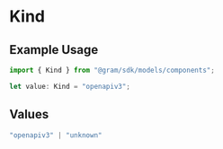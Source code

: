 # Kind

## Example Usage

```typescript
import { Kind } from "@gram/sdk/models/components";

let value: Kind = "openapiv3";
```

## Values

```typescript
"openapiv3" | "unknown"
```
